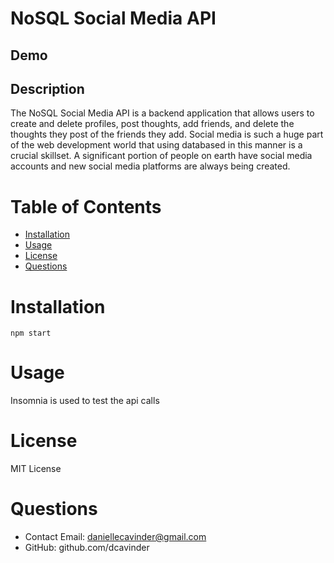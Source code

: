 # NoSQL Social Media API 

## Demo

## Description
The NoSQL Social Media API is a backend application that allows users to create and delete profiles, post thoughts, add friends, and delete the thoughts they post of the friends they add. Social media is such a huge part of the web development world that using databased in this manner is a crucial skillset. A significant portion of people on earth have social media accounts and new social media platforms are always being created.

# Table of Contents 
* [Installation](#-Installation)
* [Usage](#-Usage)
* [License](#-License)
* [Questions](#-Questions)
    
# Installation
`npm start`

# Usage
Insomnia is used to test the api calls

# License 
MIT License 

# Questions 
* Contact Email: daniellecavinder@gmail.com
* GitHub: github.com/dcavinder